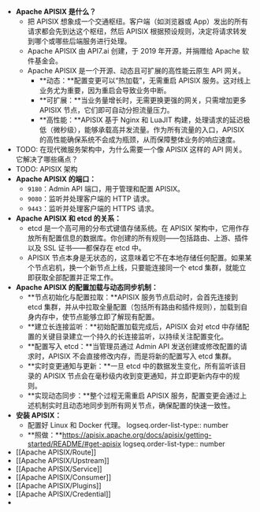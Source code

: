 - **Apache APISIX 是什么？**
	- 把 APISIX 想象成一个交通枢纽。客户端（如浏览器或 App）发出的所有请求都会先到达这个枢纽，然后 APISIX 根据预设规则，决定将请求转发到哪个或哪些后端服务进行处理。
	- Apache APISIX 由 API7.ai 创建，于 2019 年开源，并捐赠给 Apache 软件基金会。
	- Apache APISIX 是一个开源、动态且可扩展的高性能云原生 API 网关。
		- **动态：**配置变更可以“热加载”，无需重启 APISIX 服务。这对线上业务尤为重要，因为重启会导致业务中断。
		- **可扩展：**当业务量增长时，无需更换更强的网关，只需增加更多 APISIX 节点，它们即可自动分担流量压力。
		- **高性能：**APISIX 基于 Nginx 和 LuaJIT 构建，处理请求的延迟极低（微秒级），能够承载高并发流量。作为所有流量的入口，APISIX 的高性能确保系统不会成为瓶颈，从而保障整体业务的响应速度。
- TODO: 在现代微服务架构中，为什么需要一个像 APISIX 这样的 API 网关。它解决了哪些痛点？
- TODO: APISIX 架构
- **Apache APISIX 的端口：**
	- `9180`：Admin API 端口，用于管理和配置 APISIX。
	- `9080`：监听并处理客户端的 HTTP 请求。
	- `9443`：监听并处理客户端的 HTTPS 请求。
- **Apache APISIX 和 etcd 的关系：**
	- etcd 是一个高可用的分布式键值存储系统。在 APISIX 架构中，它用作存放所有配置信息的数据库。你创建的所有规则——包括路由、上游、插件以及 SSL 证书——都保存在 etcd 中。
	- APISIX 节点本身是无状态的，这意味着它不在本地存储任何配置。如果某个节点宕机，换一个新节点上线，只要能连接同一个 etcd 集群，就能立即获取全部配置并正常工作。
- **Apache APISIX 的配置加载与动态同步机制：**
	- **节点初始化与配置拉取：**APISIX 服务节点启动时，会首先连接到 etcd 集群，并从中拉取全量配置（包括所有路由和插件规则），加载到自身内存中，使节点能够立即了解现有配置。
	- **建立长连接监听：**初始配置加载完成后，APISIX 会对 etcd 中存储配置的关键目录建立一个持久的长连接监听，以持续关注配置变化。
	- **配置写入 etcd：**当管理员通过 Admin API 发送创建或修改配置的请求时，APISIX 不会直接修改内存，而是将新的配置写入 etcd 集群。
	- **实时变更通知与更新：**一旦 etcd 中的数据发生变化，所有监听该目录的 APISIX 节点会在毫秒级内收到变更通知，并立即更新内存中的规则。
	- **实现动态同步：**整个过程无需重启 APISIX 服务，配置变更会通过上述机制实时且动态地同步到所有网关节点，确保配置的快速一致性。
- **安装 APISIX：**
	- 配置好 Linux 和 Docker 代理。
	  logseq.order-list-type:: number
	- **照做：**https://apisix.apache.org/docs/apisix/getting-started/README/#get-apisix
	  logseq.order-list-type:: number
- [[Apache APISIX/Route]]
- [[Apache APISIX/Upstream]]
- [[Apache APISIX/Service]]
- [[Apache APISIX/Consumer]]
- [[Apache APISIX/Plugins]]
- [[Apache APISIX/Credential]]
-